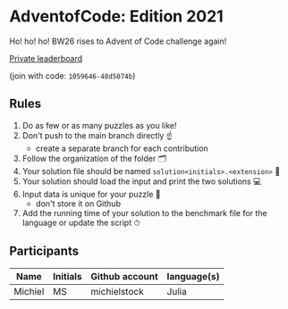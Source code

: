 # AdventofCode: Edition 2021

Ho! ho! ho! BW26 rises to Advent of Code challenge again!

[Private leaderboard](https://adventofcode.com/2021/leaderboard/private)

(join with code: `1059646-48d5074b`)

## Rules

1. Do as few or as many puzzles as you like!
2. Don't push to the main branch directly ☝️
   - create a separate branch for each contribution
3. Follow the organization of the folder 🗂
4. Your solution file should be named `solution<initials>.<extension>` 📜
5. Your solution should load the input and print the two solutions 💻
6. Input data is unique for your puzzle 💾
   - don't store it on Github
7. Add the running time of your solution to the benchmark file for the language or update the script ⏱

## Participants


| **Name** | **Initials** |**Github account** | **language(s)**
| --------|--|----------------- | ------|
| Michiel | MS | michielstock | Julia |


